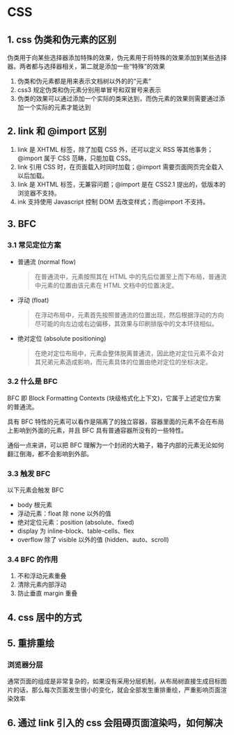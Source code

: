 # CSS

## 1. css 伪类和伪元素的区别

伪类用于向某些选择器添加特殊的效果，伪元素用于将特殊的效果添加到某些选择器。两者都与选择器相关，第二就是添加一些“特殊”的效果

1. 伪类和伪元素都是用来表示文档树以外的的“元素”
2. css3 规定伪类和伪元素分别用单冒号和双冒号来表示
3. 伪类的效果可以通过添加一个实际的类来达到，而伪元素的效果则需要通过添加一个实际的元素才能达到

## 2. link 和 @import 区别

1. link 是 XHTML 标签，除了加载 CSS 外，还可以定义 RSS 等其他事务；@import 属于 CSS 范畴，只能加载 CSS。
2. link 引用 CSS 时，在页面载入时同时加载；@import 需要页面网页完全载入以后加载。
3. link 是 XHTML 标签，无兼容问题；@import 是在 CSS2.1 提出的，低版本的浏览器不支持。
4. ink 支持使用 Javascript 控制 DOM 去改变样式；而@import 不支持。

## 3. BFC

### 3.1 常见定位方案

- 普通流 (normal flow)
  > 在普通流中，元素按照其在 HTML 中的先后位置至上而下布局，普通流中元素的位置由该元素在 HTML 文档中的位置决定。
- 浮动 (float)
  > 在浮动布局中，元素首先按照普通流的位置出现，然后根据浮动的方向尽可能的向左边或右边偏移，其效果与印刷排版中的文本环绕相似。
- 绝对定位 (absolute positioning)
  > 在绝对定位布局中，元素会整体脱离普通流，因此绝对定位元素不会对其兄弟元素造成影响，而元素具体的位置由绝对定位的坐标决定。

### 3.2 什么是 BFC

BFC 即 Block Formatting Contexts (块级格式化上下文)，它属于上述定位方案的普通流。

具有 BFC 特性的元素可以看作是隔离了的独立容器，容器里面的元素不会在布局上影响到外面的元素，并且 BFC 具有普通容器所没有的一些特性。

通俗一点来讲，可以把 BFC 理解为一个封闭的大箱子，箱子内部的元素无论如何翻江倒海，都不会影响到外部。

### 3.3 触发 BFC

以下元素会触发 BFC

- body 根元素
- 浮动元素：float 除 none 以外的值
- 绝对定位元素：position (absolute、fixed)
- display 为 inline-block、table-cells、flex
- overflow 除了 visible 以外的值 (hidden、auto、scroll)

### 3.4 BFC 的作用

1. 不和浮动元素重叠
2. 清除元素内部浮动
3. 防止垂直 margin 重叠

## 4. css 居中的方式

## 5. 重排重绘

### 浏览器分层

通常页面的组成是非常复杂的，如果没有采用分层机制，从布局树直接生成目标图片的话，那么每次页面发生很小的变化，就会全部发生重排重绘，严重影响页面渲染效率

## 6. 通过 link 引入的 css 会阻碍页面渲染吗，如何解决
